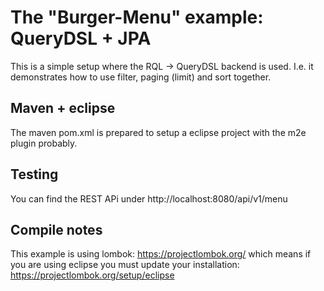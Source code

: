 # The "Burger-Menu" example: QueryDSL + JPA
This is a simple setup where the RQL -> QueryDSL backend is used.
I.e. it demonstrates how to use filter, paging (limit) and sort together.

## Maven + eclipse
The maven pom.xml is prepared to setup a eclipse project with the m2e plugin probably.

## Testing
You can find the REST APi under http://localhost:8080/api/v1/menu

## Compile notes
This example is using lombok: https://projectlombok.org/ which means if you are using eclipse you must update your installation: https://projectlombok.org/setup/eclipse